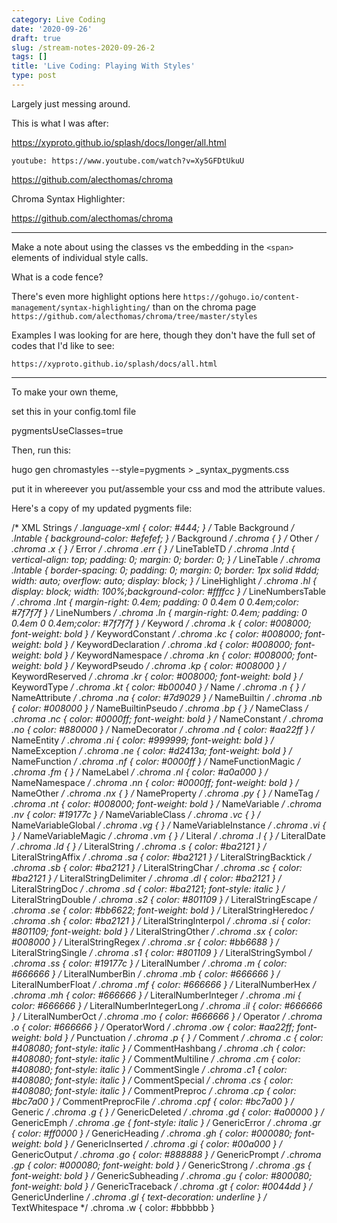 ```yaml
---
category: Live Coding
date: '2020-09-26'
draft: true
slug: /stream-notes-2020-09-26-2
tags: []
title: 'Live Coding: Playing With Styles'
type: post
---
```



Largely just messing around. 

This is what I was after: 

  https://xyproto.github.io/splash/docs/longer/all.html
  
`youtube: https://www.youtube.com/watch?v=Xy5GFDtUkuU`


https://github.com/alecthomas/chroma



Chroma Syntax Highlighter:

https://github.com/alecthomas/chroma

---


Make a note about using the classes vs the embedding in the `<span>` elements of individual style calls.

What is a code fence?

There's even more highlight options here `https://gohugo.io/content-management/syntax-highlighting/` than on the chroma page `https://github.com/alecthomas/chroma/tree/master/styles`

Examples I was looking for are here, though they don't have the full set of codes that I'd like to see: 

    https://xyproto.github.io/splash/docs/all.html
  


---


To make your own theme, 

set this in your config.toml file

  pygmentsUseClasses=true
  
Then, run this:

  hugo gen chromastyles --style=pygments > _syntax_pygments.css
  
put it in whereever you put/assemble your css and mod the attribute values.

Here's a copy of my updated pygments file:


/* XML Strings */ .language-xml { color: #444; }
/* Table Background */ .lntable { background-color: #efefef;  }
/* Background */ .chroma { }
/* Other */ .chroma .x {  }
/* Error */ .chroma .err {  }
/* LineTableTD */ .chroma .lntd { vertical-align: top; padding: 0; margin: 0; border: 0; }
/* LineTable */ .chroma .lntable { border-spacing: 0; padding: 0; margin: 0; border: 1px solid #ddd; width: auto; overflow: auto; display: block; }
/* LineHighlight */ .chroma .hl { display: block; width: 100%;background-color: #ffffcc }
/* LineNumbersTable */ .chroma .lnt { margin-right: 0.4em; padding: 0 0.4em 0 0.4em;color: #7f7f7f }
/* LineNumbers */ .chroma .ln { margin-right: 0.4em; padding: 0 0.4em 0 0.4em;color: #7f7f7f }
/* Keyword */ .chroma .k { color: #008000; font-weight: bold }
/* KeywordConstant */ .chroma .kc { color: #008000; font-weight: bold }
/* KeywordDeclaration */ .chroma .kd { color: #008000; font-weight: bold }
/* KeywordNamespace */ .chroma .kn { color: #008000; font-weight: bold }
/* KeywordPseudo */ .chroma .kp { color: #008000 }
/* KeywordReserved */ .chroma .kr { color: #008000; font-weight: bold }
/* KeywordType */ .chroma .kt { color: #b00040 }
/* Name */ .chroma .n {  }
/* NameAttribute */ .chroma .na { color: #7d9029 }
/* NameBuiltin */ .chroma .nb { color: #008000 }
/* NameBuiltinPseudo */ .chroma .bp {  }
/* NameClass */ .chroma .nc { color: #0000ff; font-weight: bold }
/* NameConstant */ .chroma .no { color: #880000 }
/* NameDecorator */ .chroma .nd { color: #aa22ff }
/* NameEntity */ .chroma .ni { color: #999999; font-weight: bold }
/* NameException */ .chroma .ne { color: #d2413a; font-weight: bold }
/* NameFunction */ .chroma .nf { color: #0000ff }
/* NameFunctionMagic */ .chroma .fm {  }
/* NameLabel */ .chroma .nl { color: #a0a000 }
/* NameNamespace */ .chroma .nn { color: #0000ff; font-weight: bold }
/* NameOther */ .chroma .nx {  }
/* NameProperty */ .chroma .py {  }
/* NameTag */ .chroma .nt { color: #008000; font-weight: bold }
/* NameVariable */ .chroma .nv { color: #19177c }
/* NameVariableClass */ .chroma .vc {  }
/* NameVariableGlobal */ .chroma .vg {  }
/* NameVariableInstance */ .chroma .vi {  }
/* NameVariableMagic */ .chroma .vm {  }
/* Literal */ .chroma .l {  }
/* LiteralDate */ .chroma .ld {  }
/* LiteralString */ .chroma .s { color: #ba2121 }
/* LiteralStringAffix */ .chroma .sa { color: #ba2121 }
/* LiteralStringBacktick */ .chroma .sb { color: #ba2121 }
/* LiteralStringChar */ .chroma .sc { color: #ba2121 }
/* LiteralStringDelimiter */ .chroma .dl { color: #ba2121 }
/* LiteralStringDoc */ .chroma .sd { color: #ba2121; font-style: italic }
/* LiteralStringDouble */ .chroma .s2 { color: #801109 }
/* LiteralStringEscape */ .chroma .se { color: #bb6622; font-weight: bold }
/* LiteralStringHeredoc */ .chroma .sh { color: #ba2121 }
/* LiteralStringInterpol */ .chroma .si { color: #801109; font-weight: bold }
/* LiteralStringOther */ .chroma .sx { color: #008000 }
/* LiteralStringRegex */ .chroma .sr { color: #bb6688 }
/* LiteralStringSingle */ .chroma .s1 { color: #801109 }
/* LiteralStringSymbol */ .chroma .ss { color: #19177c }
/* LiteralNumber */ .chroma .m { color: #666666 }
/* LiteralNumberBin */ .chroma .mb { color: #666666 }
/* LiteralNumberFloat */ .chroma .mf { color: #666666 }
/* LiteralNumberHex */ .chroma .mh { color: #666666 }
/* LiteralNumberInteger */ .chroma .mi { color: #666666 }
/* LiteralNumberIntegerLong */ .chroma .il { color: #666666 }
/* LiteralNumberOct */ .chroma .mo { color: #666666 }
/* Operator */ .chroma .o { color: #666666 }
/* OperatorWord */ .chroma .ow { color: #aa22ff; font-weight: bold }
/* Punctuation */ .chroma .p {  }
/* Comment */ .chroma .c { color: #408080; font-style: italic }
/* CommentHashbang */ .chroma .ch { color: #408080; font-style: italic }
/* CommentMultiline */ .chroma .cm { color: #408080; font-style: italic }
/* CommentSingle */ .chroma .c1 { color: #408080; font-style: italic }
/* CommentSpecial */ .chroma .cs { color: #408080; font-style: italic }
/* CommentPreproc */ .chroma .cp { color: #bc7a00 }
/* CommentPreprocFile */ .chroma .cpf { color: #bc7a00 }
/* Generic */ .chroma .g {  }
/* GenericDeleted */ .chroma .gd { color: #a00000 }
/* GenericEmph */ .chroma .ge { font-style: italic }
/* GenericError */ .chroma .gr { color: #ff0000 }
/* GenericHeading */ .chroma .gh { color: #000080; font-weight: bold }
/* GenericInserted */ .chroma .gi { color: #00a000 }
/* GenericOutput */ .chroma .go { color: #888888 }
/* GenericPrompt */ .chroma .gp { color: #000080; font-weight: bold }
/* GenericStrong */ .chroma .gs { font-weight: bold }
/* GenericSubheading */ .chroma .gu { color: #800080; font-weight: bold }
/* GenericTraceback */ .chroma .gt { color: #0044dd }
/* GenericUnderline */ .chroma .gl { text-decoration: underline }
/* TextWhitespace */ .chroma .w { color: #bbbbbb }